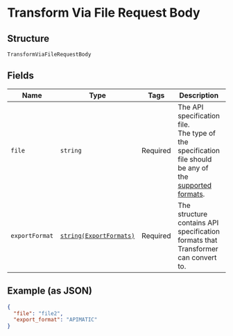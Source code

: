 
# Transform Via File Request Body

## Structure

`TransformViaFileRequestBody`

## Fields

| Name | Type | Tags | Description | Getter | Setter |
|  --- | --- | --- | --- | --- | --- |
| `file` | `string` | Required | The API specification file.<br>The type of the specification file should be any of the [supported formats](https://docs.apimatic.io/api-transformer/overview-transformer#supported-input-formats). | getFile(): string | setFile(string file): void |
| `exportFormat` | [`string(ExportFormats)`](../../doc/models/export-formats.md) | Required | The structure contains API specification formats that Transformer can convert to. | getExportFormat(): string | setExportFormat(string exportFormat): void |

## Example (as JSON)

```json
{
  "file": "file2",
  "export_format": "APIMATIC"
}
```

